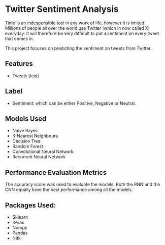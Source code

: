 # Twitter Sentiment Analysis
Time is an indespensible tool in any work of life, however it is limited. Millions of people all over the world use
Twitter (which in now called X) everyday. It will therefore be very difficult to put a sentiment on every tweet that comes in. 

This project focuses on predicting the sentiment on tweets from Twitter.

## Features
- Tweets (text)

## Label
- Sentiment: which can be either Positive, Negative or Neutral.

## Models Used
- Naive Bayes
- K-Nearest Neighbours
- Decision Tree
- Random Forest
- Convolutional Neural Network
- Recurrent Neural Network

## Performance Evaluation Metrics
The accuracy score was used to evaluate the models. Both the RNN and the CNN equally 
have the best performance among all the models. 

## Packages Used:
- Sklearn
- Keras
- Numpy
- Pandas
- Nltk
